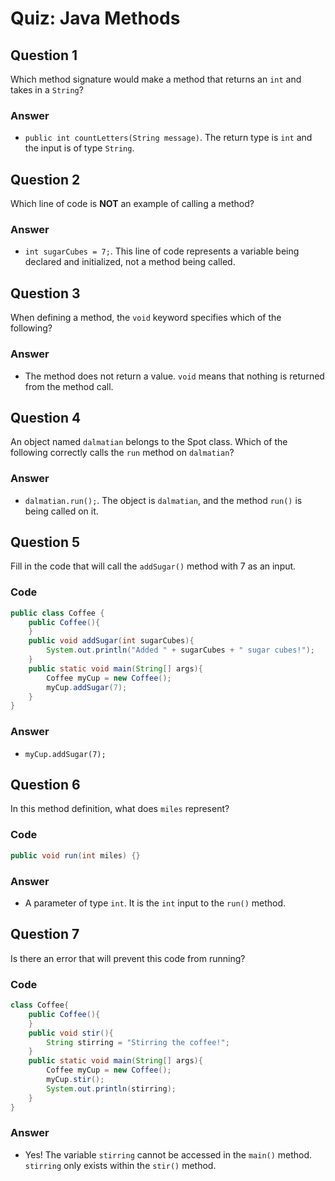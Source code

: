 # Quiz: Java Methods

## Question 1

Which method signature would make a method that returns an `int` and takes in a `String`?

### Answer

-   `public int countLetters(String message)`. The return type is `int` and the input is of type `String`.

## Question 2

Which line of code is **NOT** an example of calling a method?

### Answer

-   `int sugarCubes = 7;`. This line of code represents a variable being declared and initialized, not a method being called.

## Question 3

When defining a method, the `void` keyword specifies which of the following?

### Answer

-   The method does not return a value. `void` means that nothing is returned from the method call.

## Question 4

An object named `dalmatian` belongs to the Spot class. Which of the following correctly calls the `run` method on `dalmatian`?

### Answer

-   `dalmatian.run();`. The object is `dalmatian`, and the method `run()` is being called on it.

## Question 5

Fill in the code that will call the `addSugar()` method with 7 as an input.

### Code

```java
public class Coffee {
    public Coffee(){
    }
    public void addSugar(int sugarCubes){
        System.out.println("Added " + sugarCubes + " sugar cubes!");
    }
    public static void main(String[] args){
        Coffee myCup = new Coffee();
        myCup.addSugar(7);
    }
}
```

### Answer

-   `myCup.addSugar(7);`

## Question 6

In this method definition, what does `miles` represent?

### Code

```java
public void run(int miles) {}
```

### Answer

-   A parameter of type `int`. It is the `int` input to the `run()` method.

## Question 7

Is there an error that will prevent this code from running?

### Code

```java
class Coffee{
    public Coffee(){
    }
    public void stir(){
        String stirring = "Stirring the coffee!";
    }
    public static void main(String[] args){
        Coffee myCup = new Coffee();
        myCup.stir();
        System.out.println(stirring);
    }
}
```

### Answer

-   Yes! The variable `stirring` cannot be accessed in the `main()` method. `stirring` only exists within the `stir()` method.
